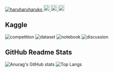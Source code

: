 <p align="left"> 
  
  
  <a href="https://github.com/haruharuharuko/haruharuharuko/">
    <img src="https://komarev.com/ghpvc/?username=haruharuharuko" alt="haruharuharuko" />
  </a>
  
    
  <a href="https://www.kaggle.com/satoshissss">
    <img height="20" src="https://road-to-kaggle-grandmaster.vercel.app/api/simple/satoshissss" />
  </a>
  
  <a href="http://twitter.com/__SatoshiSsSs__">
    <img height="20" src="https://img.shields.io/twitter/follow/__SatoshiSsSs__?label=Twitter&logo=twitter&style=flat" />
  </a>
  
  <a href="https://github.com/haruharuharuko">
    <img height="20" src="https://img.shields.io/github/followers/haruharuharuko?label=follow&logo=github&style=flat" />
  </a>


</p>

## Kaggle

![competition](https://road-to-kaggle-grandmaster.vercel.app/api/badges/satoshissss/competition)
![dataset](https://road-to-kaggle-grandmaster.vercel.app/api/badges/satoshissss/dataset)
![notebook](https://road-to-kaggle-grandmaster.vercel.app/api/badges/satoshissss/notebook)
![discussion](https://road-to-kaggle-grandmaster.vercel.app/api/badges/satoshissss/discussion)


## GitHub Readme Stats

![Anurag's GitHub stats](https://github-readme-stats.vercel.app/api?username=haruharuharuko&theme=algolia&show_icons=true)
![Top Langs](https://github-readme-stats.vercel.app/api/top-langs/?username=haruharuharuko&layout=compact&theme=algolia&show_icons=true)
